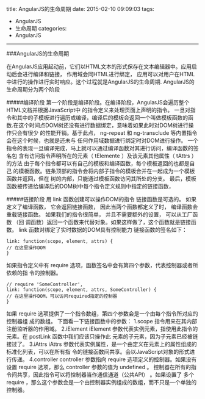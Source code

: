 title: AngularJS的生命周期
date: 2015-02-10 09:09:03
tags: 
- AngularJS
- 生命周期
categories:
- AngularJS
---
###AngularJS的生命周期

在AngularJS应用起动前，它们以HTML文本的形式保存在文本编辑器中。应用启动后会进行编译和链接， 作用域会同HTML进行绑定， 应用可以对用户在HTML中进行的操作进行实时响应。这个过程就是AngularJS的生命周期.
AngularJS的生命周期分为两个阶段

#####编译阶段
第一个阶段是编译阶段。在编译阶段，AngularJS会遍历整个HTML文档并根据JavaScript中
的指令定义来处理页面上声明的指令。
一旦对指令和其中的子模板进行遍历或编译，编译后的模板会返回一个叫做模板函数的函
数.在这个时间点DOM树还没有进行数据绑定，意味着如果此时对DOM树进行操作只会有很少
的性能开销。基于此点， ng-repeat 和 ng-transclude 等内置指令会在这个时候，也就是还未与
任何作用域数据进行绑定时对DOM进行操作。
一个指令的表现一旦编译完成，马上就可以通过编译函数对其进行访问，编译函数的签名包
含有访问指令声明所在的元素（ tElemente ）及该元素其他属性（ tAttrs ）的方法
由于每个指令都可以有自己的模板和编译函数，每个模板返回的也都是自己
的模板函数。链条顶部的指令会将内部子指令的模板合并在一起成为一个模板函数并返回，但在
树的内部，只能通过模板函数访问其所处的分支。
最后，模板函数被传递给编译后的DOM树中每个指令定义规则中指定的链接函数，

#####链接阶段
用 link 函数创建可以操作DOM的指令
链接函数是可选的。 如果定义了编译函数， 它会返回链接函数， 因此当两个函数都定义了时，
编译函数会重载链接函数。 如果我们的指令很简单， 并且不需要额外的设置， 可以从工厂函数 （回
调函数）返回一个函数来代替对象。如果这样做了，这个函数就是链接函数。
link 函数对绑定了实时数据的DOM具有控制能力
链接函数的签名如下：
```{bash}
link: function(scope, element, attrs) {
// 在这里操作DOM
}
```
如果指令定义中有 require 选项，函数签名中会有第四个参数，代表控制器或者所依赖的指
令的控制器。
```{bash}
// require 'SomeController',
link: function(scope, element, attrs, SomeController) {
// 在这里操作DOM，可以访问required指定的控制器
}
```
如果 require 选项提供了一个指令数组，第四个参数会是一个由每个指令所对应的控制器组
成的数组。
下面看一下链接函数中的参数：
1.scope
指令用来在其内部注册监听器的作用域。
2.iElement
iElement 参数代表实例元素，指使用此指令的元素。在 postLink 函数中我们应该只操作此
元素的子元素，因为子元素已经被链接过了。
3.iAttrs
iAttrs 参数代表实例属性，是一个由定义在元素上的属性组成的标准化列表，可以在所有指
令的链接函数间共享。会以JavaScript对象的形式进行传递。
4.controller
controller 参数指向 require 选项定义的控制器。如果没有设置 require 选项，那么
controller 参数的值为 undefined 。
控制器在所有的指令间共享，因此指令可以将控制器当作通信通道（公共API） 。如果设置了
多个 require ，那么这个参数会是一个由控制器实例组成的数组，而不只是一个单独的控制器。